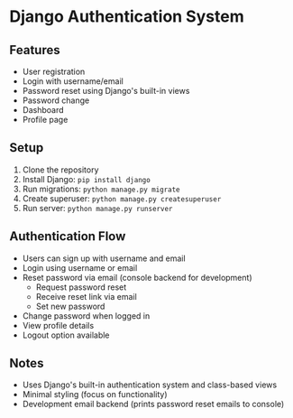 # Django Authentication System

## Features
- User registration
- Login with username/email
- Password reset using Django's built-in views
- Password change
- Dashboard
- Profile page

## Setup
1. Clone the repository
2. Install Django: `pip install django`
3. Run migrations: `python manage.py migrate`
4. Create superuser: `python manage.py createsuperuser`
5. Run server: `python manage.py runserver`

## Authentication Flow
- Users can sign up with username and email
- Login using username or email
- Reset password via email (console backend for development)
  - Request password reset
  - Receive reset link via email
  - Set new password
- Change password when logged in
- View profile details
- Logout option available

## Notes
- Uses Django's built-in authentication system and class-based views
- Minimal styling (focus on functionality)
- Development email backend (prints password reset emails to console)
